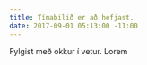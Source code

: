 ```yaml
---
title: Tímabilið er að hefjast.
date: 2017-09-01 05:13:00 -11:00
---
```


Fylgist með okkur í vetur. Lorem